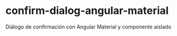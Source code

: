 # confirm-dialog-angular-material
 Diálogo de confirmación con Angular Material y componente aislado
